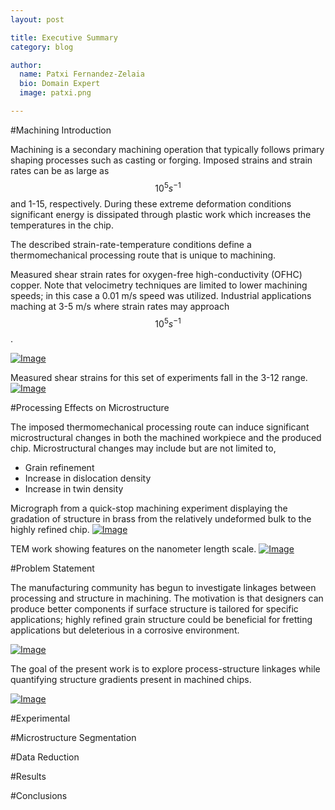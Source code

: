 ```yaml
---
layout: post

title: Executive Summary
category: blog

author:
  name: Patxi Fernandez-Zelaia
  bio: Domain Expert 
  image: patxi.png

---
```


#Machining Introduction

Machining is a secondary machining operation that typically follows primary shaping processes such as casting or forging. Imposed strains and strain rates can be as large as $$10^5 s^{-1}$$ and 1-15, respectively. During these extreme deformation conditions significant energy is dissipated through plastic work which increases the temperatures in the chip. 

The described strain-rate-temperature conditions define a thermomechanical processing route that is unique to machining. 

Measured shear strain rates  for oxygen-free high-conductivity (OFHC) copper. Note that velocimetry techniques are limited to lower machining speeds; in this case a 0.01 m/s speed was utilized. Industrial applications maching at 3-5 m/s where strain rates may approach $$10^5 s^{-1}$$.

[![Image](http://ars.els-cdn.com/content/image/1-s2.0-S1359646208006131-gr2.jpg)](http://www.sciencedirect.com/science/article/pii/S1359646208006131)

Measured shear strains for this set of experiments fall in the 3-12 range.
[![Image](http://ars.els-cdn.com/content/image/1-s2.0-S1359646208006131-gr1.jpg)](http://www.sciencedirect.com/science/article/pii/S1359646208006131)

#Processing Effects on Microstructure

The imposed thermomechanical processing route can induce significant microstructural changes in both the machined workpiece and the produced chip. Microstructural changes may include but are not limited to,

- Grain refinement
- Increase in dislocation density
- Increase in twin density

Micrograph from a quick-stop machining experiment displaying the gradation of structure in brass from the relatively undeformed bulk to the highly refined chip.
[![Image](http://matinfteam4.github.io/images/final/ramalingan.png)](http://manufacturingscience.asmedigitalcollection.asme.org/article.aspx?articleid=1442776)

TEM work showing features on the nanometer length scale.
[![Image](http://ars.els-cdn.com/content/image/1-s2.0-S0921509305008166-gr3.jpg)](http://www.sciencedirect.com/science/article/pii/S0921509305008166)

#Problem Statement 

The manufacturing community has begun to investigate linkages between processing and structure in machining. The motivation is that designers can produce better components if surface structure is tailored for specific applications; highly refined grain structure could be beneficial for fretting applications but deleterious in a corrosive environment.

[![Image](http://ars.els-cdn.com/content/image/1-s2.0-S1359645409004807-gr8.jpg)](http://www.sciencedirect.com/science/article/pii/S1359645409004807)

The goal of the present work is to explore process-structure linkages while quantifying structure gradients present in machined chips.

[![Image](http://matinfteam4.github.io/images/final/chip5x.png)](http://matinfteam4.github.io/images/final/chip5x.png)


#Experimental

#Microstructure Segmentation

#Data Reduction

#Results

#Conclusions

